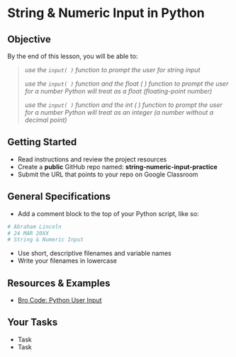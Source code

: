 
# String & Numeric Input in Python

## Objective

By the end of this lesson, you will be able to:

> *use the `input( )` function to prompt the user for string input*
>
>  *use the `input( )` function and the float ( ) function to prompt the user for a number Python will treat as a float (floating-point number)*
>
>  *use the `input( )` function and the int ( ) function to prompt the user for a number Python will treat as an integer (a number without a decimal point)*

## Getting Started

- Read instructions and review the project resources
- Create a **public** GitHub repo named: **string-numeric-input-practice**
- Submit the URL that points to your repo on Google Classroom

## General Specifications

- Add a comment block to the top of your Python script, like so:
```python
# Abraham Lincoln
# 24 MAR 20XX
# String & Numeric Input
```
- Use short, descriptive filenames and variable names
- Write your filenames in lowercase

## Resources & Examples

- [Bro Code: Python User Input](https://www.youtube.com/watch?v=DB9Cq6TSTuQ&authuser=0)

## Your Tasks

- Task
- Task
